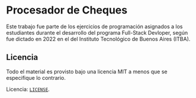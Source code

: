 # Procesador de Cheques

Este trabajo fue parte de los ejercicios de programación asignados a los estudiantes durante el desarrollo del programa Full-Stack Devloper, según fue dictado en 2022 en el del Instituto Tecnológico de Buenos Aires (ITBA). 

## Licencia

Todo el material es provisto bajo una licencia MIT a menos que se especifique lo contrario.

Licencia: [`LICENSE`](https://github.com/rnsavinelli/procesador-de-cheques/blob/master/LICENSE).
